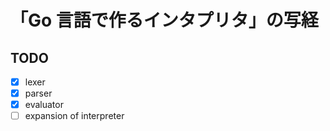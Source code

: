 # 「Go 言語で作るインタプリタ」の写経

## TODO
- [x] lexer
- [x] parser
- [x] evaluator
- [ ] expansion of interpreter
